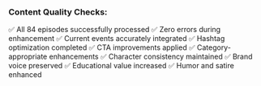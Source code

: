 ### Content Quality Checks:
✅ All 84 episodes successfully processed
✅ Zero errors during enhancement
✅ Current events accurately integrated
✅ Hashtag optimization completed
✅ CTA improvements applied
✅ Category-appropriate enhancements
✅ Character consistency maintained
✅ Brand voice preserved
✅ Educational value increased
✅ Humor and satire enhanced
